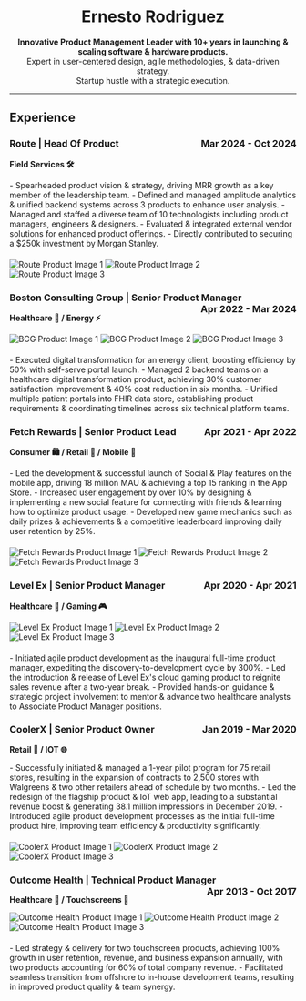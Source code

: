 
<html>
<head>
  <title>Ernesto Rodriguez - Portfolio</title>
  <style>
    .grid-container {
      display: grid;
      grid-template-columns: repeat(auto-fit, minmax(300px, 1fr));
      gap: 20px;
    }

    .grid-item img {
      max-width: 100%;
      height: auto;
    }
  </style>
</head>
<body>

<div align="center">

<h1>Ernesto Rodriguez</h1> 

<p>
  <strong>Innovative Product Management Leader with 10+ years in launching & scaling software & hardware products.</strong><br> 
  Expert in user-centered design, agile methodologies, & data-driven strategy.<br> 
  Startup hustle with a strategic execution.
</p>

</div>

<hr> 

<h2>Experience</h2>

### Route | Head Of Product <span style="float: right;">Mar 2024 - Oct 2024</span><br>
**Field Services 🛠️**

<div class="grid-container">
  <div class="grid-item">
    - Spearheaded product vision & strategy, driving MRR growth as a key member of the leadership team.
    - Defined and managed amplitude analytics & unified backend systems across 3 products to enhance user analysis.
    - Managed and staffed a diverse team of 10 technologists including product managers, engineers & designers.
    - Evaluated & integrated external vendor solutions for enhanced product offerings.
    - Directly contributed to securing a $250k investment by Morgan Stanley.
  </div>
  <div class="grid-item">
    <img src="<URL-to-Route-product-image-1>" alt="Route Product Image 1">
    <img src="<URL-to-Route-product-image-2>" alt="Route Product Image 2">
    <img src="<URL-to-Route-product-image-3>" alt="Route Product Image 3"> 
  </div>
</div>

### Boston Consulting Group | Senior Product Manager <span style="float: right;">Apr 2022 - Mar 2024</span>
**Healthcare 🏥 / Energy ⚡**

<div class="grid-container">
  <div class="grid-item">
    <img src="<URL-to-BCG-product-image-1>" alt="BCG Product Image 1">
    <img src="<URL-to-BCG-product-image-2>" alt="BCG Product Image 2">
    <img src="<URL-to-BCG-product-image-3>" alt="BCG Product Image 3">
  </div>
  <div class="grid-item">
    - Executed digital transformation for an energy client, boosting efficiency by 50% with self-serve portal launch.
    - Managed 2 backend teams on a healthcare digital transformation product, achieving 30% customer satisfaction improvement & 40% cost reduction in six months.
    - Unified multiple patient portals into FHIR data store, establishing product requirements & coordinating timelines across six technical platform teams.
  </div>
</div>

### Fetch Rewards | Senior Product Lead <span style="float: right;">Apr 2021 - Apr 2022</span>
**Consumer 🛍️ / Retail 🛒 / Mobile 📱**

<div class="grid-container">
  <div class="grid-item">
    - Led the development & successful launch of Social & Play features on the mobile app, driving 18 million MAU & achieving a top 15 ranking in the App Store.
    - Increased user engagement by over 10% by designing & implementing a new social feature for connecting with friends & learning how to optimize product usage.
    - Developed new game mechanics such as daily prizes & achievements & a competitive leaderboard improving daily user retention by 25%.
  </div>
  <div class="grid-item">
    <img src="<URL-to-Fetch-Rewards-product-image-1>" alt="Fetch Rewards Product Image 1">
    <img src="<URL-to-Fetch-Rewards-product-image-2>" alt="Fetch Rewards Product Image 2">
    <img src="<URL-to-Fetch-Rewards-product-image-3>" alt="Fetch Rewards Product Image 3">
  </div>
</div>

### Level Ex | Senior Product Manager <span style="float: right;">Apr 2020 - Apr 2021</span>
**Healthcare 🏥 / Gaming 🎮**

<div class="grid-container">
  <div class="grid-item">
    <img src="<URL-to-Level-Ex-product-image-1>" alt="Level Ex Product Image 1">
    <img src="<URL-to-Level-Ex-product-image-2>" alt="Level Ex Product Image 2">
    <img src="<URL-to-Level-Ex-product-image-3>" alt="Level Ex Product Image 3">
  </div>
  <div class="grid-item">
    - Initiated agile product development as the inaugural full-time product manager, expediting the discovery-to-development cycle by 300%.
    - Led the introduction & release of Level Ex's cloud gaming product to reignite sales revenue after a two-year break.
    - Provided hands-on guidance & strategic project involvement to mentor & advance two healthcare analysts to Associate Product Manager positions.
  </div>
</div>

### CoolerX | Senior Product Owner <span style="float: right;">Jan 2019 - Mar 2020</span>
**Retail 🛒 / IOT 🌐**

<div class="grid-container">
  <div class="grid-item">
    - Successfully initiated & managed a 1-year pilot program for 75 retail stores, resulting in the expansion of contracts to 2,500 stores with Walgreens & two other retailers ahead of schedule by two months.
    - Led the redesign of the flagship product & IoT web app, leading to a substantial revenue boost & generating 38.1 million impressions in December 2019.
    - Introduced agile product development processes as the initial full-time product hire, improving team efficiency & productivity significantly.
  </div>
  <div class="grid-item">
    <img src="<URL-to-CoolerX-product-image-1>" alt="CoolerX Product Image 1">
    <img src="<URL-to-CoolerX-product-image-2>" alt="CoolerX Product Image 2">
    <img src="<URL-to-CoolerX-product-image-3>" alt="CoolerX Product Image 3">
  </div>
</div>

### Outcome Health | Technical Product Manager <span style="float: right;">Apr 2013 - Oct 2017</span>
**Healthcare 🏥 / Touchscreens 📱**

<div class="grid-container">
  <div class="grid-item">
    <img src="<URL-to-Outcome-Health-product-image-1>" alt="Outcome Health Product Image 1">
    <img src="<URL-to-Outcome-Health-product-image-2>" alt="Outcome Health Product Image 2">
    <img src="<URL-to-Outcome-Health-product-image-3>" alt="Outcome Health Product Image 3">
  </div>
  <div class="grid-item">
    - Led strategy & delivery for two touchscreen products, achieving 100% growth in user retention, revenue, and business expansion annually, with two products accounting for 60% of total company revenue.
    - Facilitated seamless transition from offshore to in-house development teams, resulting in improved product quality & team synergy.
  </div>
</div>

</body>
</html>
